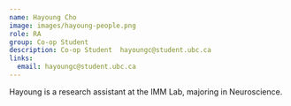 ```yaml
---
name: Hayoung Cho
image: images/hayoung-people.png
role: RA
group: Co-op Student
description: Co-op Student  hayoungc@student.ubc.ca
links:
  email: hayoungc@student.ubc.ca
---
```


Hayoung is a research assistant at the IMM Lab, majoring in Neuroscience.

